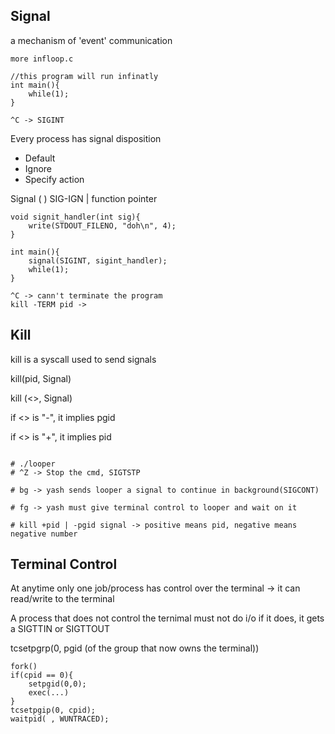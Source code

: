 ## Signal

a mechanism of 'event' communication

```
more infloop.c

//this program will run infinatly
int main(){
    while(1);
}

^C -> SIGINT 
```
Every process has signal disposition
- Default
- Ignore
- Specify action

Signal ( <what> <disposition>)
                SIG-IGN | function pointer
 
```
void signit_handler(int sig){
    write(STDOUT_FILENO, "doh\n", 4);
}

int main(){
    signal(SIGINT, sigint_handler);
    while(1);
}

^C -> cann't terminate the program 
kill -TERM pid -> 
```

## Kill

kill is a syscall used to send signals

kill(pid, Signal)

kill (<>, Signal)

if <> is "-", it implies pgid

if <> is "+", it implies pid

```yash

# ./looper
# ^Z -> Stop the cmd, SIGTSTP

# bg -> yash sends looper a signal to continue in background(SIGCONT)

# fg -> yash must give terminal control to looper and wait on it

# kill +pid | -pgid signal -> positive means pid, negative means negative number
```



## Terminal Control
At anytime only one job/process has control over the terminal -> it can read/write to the terminal

A process that does not control the ternimal must not do i/o
if it does, it gets a SIGTTIN or SIGTTOUT

tcsetpgrp(0, pgid (of the group that now owns the terminal))

```
fork()
if(cpid == 0){
    setpgid(0,0);
    exec(...)
}
tcsetpgip(0, cpid);
waitpid( , WUNTRACED);


```




